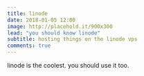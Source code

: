```yaml
---
title: linode
date: 2018-01-05 12:00
image: http://placehold.it/900x300
lead: "you should know linode"
subtitle: hosting things on the linode vps
comments: true
---
```


linode is the coolest. you should use it too.
